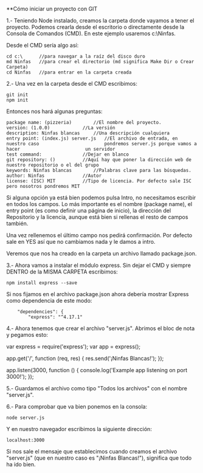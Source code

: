 ﻿**Cómo iniciar un proyecto con GIT

1.- Teniendo Node instalado, creamos la carpeta donde vayamos a tener el proyecto. Podemos crearla desde el escritorio o directamente desde la Consola de Comandos (CMD). En este ejemplo usaremos c:\Ninfas.

Desde el CMD sería algo así:

	cd c:\		//para navegar a la raíz del disco duro
	md Ninfas	//para crear el directorio (md significa Make Dir o Crear Carpeta)
	cd Ninfas 	//para entrar en la carpeta creada

2.- Una vez en la carpeta desde el CMD escribimos:

	git init
	npm init

Entonces nos hará algunas preguntas:

	package name: (pizzeria)		//El nombre del proyecto.
	version: (1.0.0)			//La versión
	description: Ninfas blancas		//Una descripción cualquiera
	entry point: (index.js) server.js	//El archivo de entrada, en nuestro caso 						pondremos server.js porque vamos a hacer 						un servidor
	test command:				//Dejar en blanco
	git repository: ()			//Aquí hay que poner la dirección web de 						nuestro repositorio o el del grupo
	keywords: Ninfas blancas		//Palabras clave para las búsquedas.
	author: Ninfas				//Autor
	license: (ISC) MIT			//Tipo de licencia. Por defecto sale ISC 						pero nosotros pondremos MIT

Si alguna opción ya está bien podemos pulsa Intro, no necesitamos escribir en todos los campos. Lo más importante es el nombre (package name), el entry point (es como definir una página de inicio), la dirección del Repositorio y la licencia, aunque está bien si rellenas el resto de campos también.

Una vez rellenemos el último campo nos pedirá confirmación. Por defecto sale en YES así que no cambiamos nada y le damos a intro.

Veremos que nos ha creado en la carpeta un archivo llamado package.json.

3.- Ahora vamos a instalar el módulo express. Sin dejar el CMD y siempre DENTRO de la MISMA CARPETA escribimos:
	
	npm install express --save
	
Si nos fijamos en el archivo package.json ahora debería mostrar Express como dependencia de este modo:

  		"dependencies": {
		    "express": "^4.17.1"

4.- Ahora tenemos que crear el archivo "server.js". Abrimos el bloc de nota y pegamos esto:

var express = require('express');
var app = express();

app.get('/', function (req, res) {
  res.send('¡Ninfas Blancas!');
});

app.listen(3000, function () {
  console.log('Example app listening on port 3000!');
});

5.- Guardamos el archivo como tipo "Todos los archivos" con el nombre "server.js".

6.- Para comprobar que va bien ponemos en la consola:
	
	node server.js

Y en nuestro navegador escribimos  la siguiente dirección:

	localhost:3000

Si nos sale el mensaje que establecimos cuando creamos el archivo "server.js" (que en nuestro caso es "¡Ninfas Blancas!"), significa que todo ha ido bien.